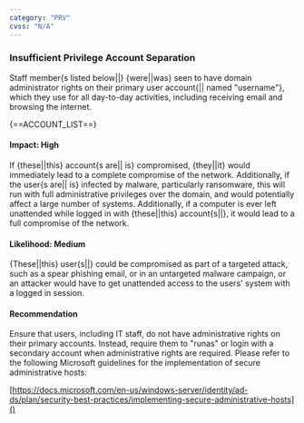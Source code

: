 ```yaml
---
category: "PRV"
cvss: "N/A"
---
```

### Insufficient Privilege Account Separation
Staff member{s listed below||} {were||was} seen to have domain administrator rights on their primary user account{|| named "username"}, which they use for all day-to-day activities, including receiving email and browsing the internet.

{==ACCOUNT_LIST==}
#### Impact: High
If {these||this} account{s are|| is} compromised, {they||it} would immediately lead to a complete compromise of the network. Additionally, if the user{s are|| is} infected by malware, particularly ransomware, this will run with full administrative privileges over the domain, and would potentially affect a large number of systems. Additionally, if a computer is ever left unattended while logged in with {these||this} account{s||}, it would lead to a full compromise of the network.
#### Likelihood: Medium
{These||this} user{s||} could be compromised as part of a targeted attack, such as a spear phishing email, or in an untargeted malware campaign, or an attacker would have to get unattended access to the users' system with a logged in session.
#### Recommendation
Ensure that users, including IT staff, do not have administrative rights on their primary accounts. Instead, require them to "runas" or login with a secondary account when administrative rights are required. Please refer to the following Microsoft guidelines for the implementation of secure administrative hosts:

[https://docs.microsoft.com/en-us/windows-server/identity/ad-ds/plan/security-best-practices/implementing-secure-administrative-hosts]()
